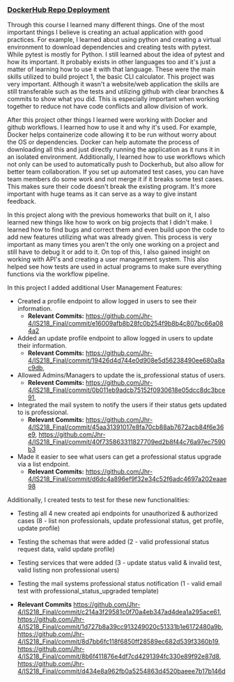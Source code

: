 ### [DockerHub Repo Deployment](https://hub.docker.com/repository/docker/jayr4/is218_final/general)

Through this course I learned many different things. One of the most important things I believe is creating an actual application with good practices. For example, I learned about using python and creating a virtual environment to download dependencies and creating tests with pytest. While pytest is mostly for Python. I still learned about the idea of pytest and how its important. It probably exists in other languages too and it's just a matter of learning how to use it with that language. These were the main skills utilized to build project 1, the basic CLI calculator. This project was very important. Although it wasn't a website/web application the skills are still transferable such as the tests and utilizing github with clear branches & commits to show what you did. This is especially important when working together to reduce not have code conflicts and allow division of work.

After this project other things I learned were working with Docker and github workflows. I learned how to use it and why it's used. For example, Docker helps containerize code allowing it to be run without worry about the OS or dependencies. Docker can help automate the process of downloading all this and just directly running the application as it runs it in an isolated environment. Additionally, I learned how to use workflows which not only can be used to automatically push to Dockerhub, but also allow for better team collaboration. If you set up automated test cases, you can have team members do some work and not merge it if it breaks some test cases. This makes sure their code doesn't break the existing program. It's more important with huge teams as it can serve as a way to give instant feedback.

In this project along with the previous homeworks that built on it, I also learned new things like how to work on big projects that I didn't make. I learned how to find bugs and correct them and even build upon the code to add new features utilizing what was already given. This process is very important as many times you aren't the only one working on a project and still have to debug it or add to it. On top of this, I also gained insight on working with API's and creating a user management system. This also helped see how tests are used in actual programs to make sure everything functions via the workflow pipeline.

In this project I added additional User Management Features:
  - Created a profile endpoint to allow logged in users to see their information. 
    - **Relevant Commits:** https://github.com/Jhr-4/IS218_Final/commit/e16009afb8b28fc0b254f9b8b4c807bc66a084a2
  - Added an update profile endpoint to allow logged in users to update their information. 
    - **Relevant Commits:** https://github.com/Jhr-4/IS218_Final/commit/19426d4d744e0d908e5d56238490ee680a8ac9db, 
  - Allowed Admins/Managers to update the is_professional status of users. 
    - **Relevent Commits:** https://github.com/Jhr-4/IS218_Final/commit/0b011eb9adcb75152f0930618e05dcc8dc3bce91,  
  - Integrated the mail system to notify the users if their status gets updated to is professional. 
    - **Relevant Commits:** https://github.com/Jhr-4/IS218_Final/commit/45aa31391017e8fa70cb88ab7672acb84f6e36e9, https://github.com/Jhr-4/IS218_Final/commit/40f735863311827709ed2b8f44c76a97ec7590b3
  - Made it easier to see what users can get a professional status upgrade via a list endpoint. 
    - **Relevant Commits:** https://github.com/Jhr-4/IS218_Final/commit/d6dc4a896ef9f32e34c52f6adc4697a202eaae98

Additionally, I created tests to test for these new functionalities: 
  - Testing all 4 new created api endpoints for unauthorized & authorized cases (8 - list non professionals, update professional status, get profile, update profile)
  - Testing the schemas that were added (2 - valid professional status request data, valid update profile)
  - Testing services that were added (3 - update status valid & invalid test, valid listing non professional users)
  - Testing the mail systems professional status notification (1 - valid email test with professional_status_upgraded template)
  
  - **Relevant Commits** https://github.com/Jhr-4/IS218_Final/commit/c214a3f29581c0f70a4eb347ad4dea1a295ace61, https://github.com/Jhr-4/IS218_Final/commit/1d727b8a39cc913249020c51331b1e6172480a9b, https://github.com/Jhr-4/IS218_Final/commit/8d7bb6fc118f6850ff28589ec682d539f3360b19, https://github.com/Jhr-4/IS218_Final/commit/8b6f411876e4df7cd4291394fc330e89f92e87d8, https://github.com/Jhr-4/IS218_Final/commit/d434e8a962fb0a5254863d4520baeee7b17b146d